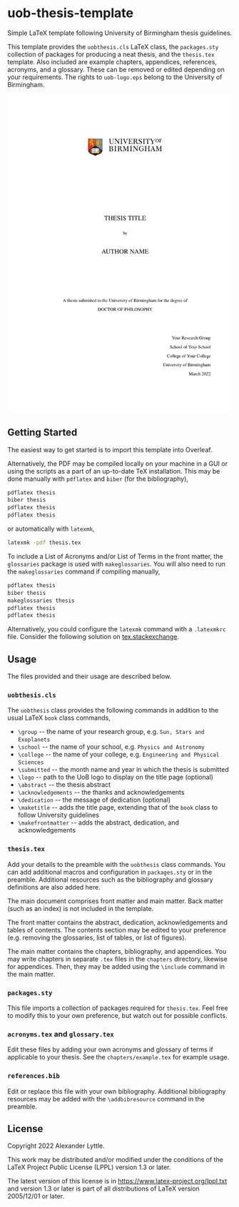 # uob-thesis-template

Simple LaTeX template following University of Birmingham thesis guidelines.

This template provides the `uobthesis.cls` LaTeX class, the `packages.sty` collection of packages for producing a neat thesis, and the `thesis.tex` template. Also included are example chapters, appendices, references, acronyms, and a glossary. These can be removed or edited depending on your requirements. The rights to `uob-logo.eps` belong to the University of Birmingham.

![Title page of the UoB thesis template](preview.png)

## Getting Started

The easiest way to get started is to import this template into Overleaf.

Alternatively, the PDF may be compiled locally on your machine in a GUI or using the scripts as a part of an up-to-date TeX installation. This may be done manually with `pdflatex` and `biber` (for the bibliography),

```bash
pdflatex thesis
biber thesis
pdflatex thesis
pdflatex thesis
```

or automatically with `latexmk`,

```bash
latexmk -pdf thesis.tex
```

To include a List of Acronyms and/or List of Terms in the front matter, the `glossaries` package is used with `makeglossaries`. You will also need to run the `makeglossaries` command if compiling manually,

```bash
pdflatex thesis
biber thesis
makeglossaries thesis
pdflatex thesis
pdflatex thesis
```

Alternatively, you could configure the `latexmk` command with a `.latexmkrc` file. Consider the following solution on [tex.stackexchange](https://tex.stackexchange.com/a/44316).

## Usage

The files provided and their usage are described below.

### `uobthesis.cls`

The `uobthesis` class provides the following commands in addition to the usual LaTeX `book` class commands,

* `\group` -- the name of your research group, e.g. `Sun, Stars and Exoplanets`
* `\school` -- the name of your school, e.g. `Physics and Astronomy`
* `\college` -- the name of your college, e.g. `Engineering and Physical Sciences`
* `\submitted` -- the month name and year in which the thesis is submitted
* `\logo` -- path to the UoB logo to display on the title page (optional)
* `\abstract` -- the thesis abstract
* `\acknowledgements` -- the thanks and acknowledgements
* `\dedication` -- the message of dedication (optional)
* `\maketitle` -- adds the title page, extending that of the `book` class to follow University guidelines
* `\makefrontmatter` -- adds the abstract, dedication, and acknowledgements

### `thesis.tex`

Add your details to the preamble with the `uobthesis` class commands. You can add additional macros and configuration in `packages.sty` or in the preamble. Additional resources such as the bibliography and glossary definitions are also added here.

The main document comprises front matter and main matter. Back matter (such as an index) is not included in the template.

The front matter contains the abstract, dedication, acknowledgements and tables of contents. The contents section may be edited to your preference (e.g. removing the glossaries, list of tables, or list of figures).

The main matter contains the chapters, bibliography, and appendices. You may write chapters in separate `.tex` files in the `chapters` directory, likewise for appendices. Then, they may be added using the `\include` command in the main matter.

### `packages.sty`

This file imports a collection of packages required for `thesis.tex`. Feel free to modify this to your own preference, but watch out for possible conflicts.

### `acronyms.tex` and `glossary.tex`

Edit these files by adding your own acronyms and glossary of terms if applicable to your thesis. See the `chapters/example.tex` for example usage.

### `references.bib`

Edit or replace this file with your own bibliography. Additional bibliography resources may be added with the `\addbibresource` command in the preamble.

## License

Copyright 2022 Alexander Lyttle.

This work may be distributed and/or modified under the conditions of the LaTeX Project Public License (LPPL) version 1.3 or later.

The latest version of this license is in https://www.latex-project.org/lppl.txt and version 1.3 or later is part of all distributions of LaTeX version 2005/12/01 or later.

